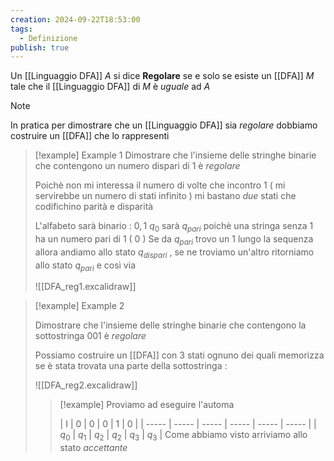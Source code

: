 ```yaml
---
creation: 2024-09-22T18:53:00
tags:
  - Definizione
publish: true
---
```

Un [[Linguaggio DFA]] $A$ si dice **Regolare** se e solo se esiste un [[DFA]] $M$ tale che il [[Linguaggio DFA]] di $M$ è *uguale* ad $A$ 

>[!note] 
>In pratica per dimostrare che un [[Linguaggio DFA]] sia *regolare* dobbiamo costruire un [[DFA]] che lo rappresenti

>[!example] Example 1
>Dimostrare che l'insieme delle stringhe binarie che contengono un numero dispari di $1$ è *regolare*
>
>Poichè non mi interessa il numero di volte che incontro $1$ ( mi servirebbe un numero di stati infinito ) mi bastano *due* stati che codifichino parità e disparità
>
>L'alfabeto sarà binario : $0,1$
>$q_0$ sarà $q_{pari}$ poichè una stringa senza $1$ ha un numero pari di $1$ ( $0$ )
>Se da $q_{pari}$ trovo un $1$ lungo la sequenza allora andiamo allo stato $q_{dispari}$ , se ne troviamo un'altro ritorniamo allo stato $q_{pari}$ e così via 
>
>![[DFA_reg1.excalidraw]]

>[!example] Example 2
>
>Dimostrare che l'insieme delle stringhe binarie che contengono la sottostringa $001$ è *regolare*
>
>Possiamo costruire un [[DFA]] con 3 stati ognuno dei quali memorizza se è stata trovata una parte della sottostringa :
>
>![[DFA_reg2.excalidraw]]
>
>>[!example] 
>>Proviamo ad eseguire l'automa 
>>
>>| I     | 0     | 0     | 0     | 1     | 0     |
| ----- | ----- | ----- | ----- | ----- | ----- |
| $q_0$ | $q_1$ | $q_2$ | $q_2$ | $q_3$ | $q_3$ |
>> Come abbiamo visto arriviamo allo stato *accettante*

